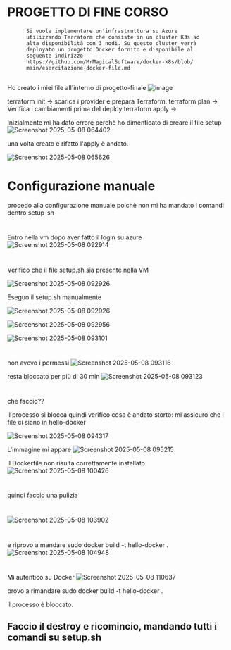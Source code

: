 #  PROGETTO DI FINE CORSO
          Si vuole implementare un'infrastruttura su Azure
          utilizzando Terraform che consiste in un cluster K3s ad
          alta disponibilità con 3 nodi. Su questo cluster verrà
          deployato un progetto Docker fornito e disponibile al
          seguente indirizzo
          https://github.com/MrMagicalSoftware/docker-k8s/blob/
          main/esercitazione-docker-file.md

##

 Ho creato i miei file all'interno di progetto-finale
![image](https://github.com/user-attachments/assets/488a81e6-8392-4830-adb8-b7f467b23d4f)


terraform init -> scarica i provider e prepara Terraform.
terraform plan -> Verifica i cambiamenti prima del deploy
terraform apply ->

Inizialmente mi ha dato errore perchè ho dimenticato di creare il file setup
![Screenshot 2025-05-08 064402](https://github.com/user-attachments/assets/4a772f77-9587-4822-822e-22deb1aad003)


una volta creato e rifatto l'apply è andato.

![Screenshot 2025-05-08 065626](https://github.com/user-attachments/assets/30602280-e383-4f05-b2f3-cb4b9c4d976b)

## 

# Configurazione manuale
procedo alla configurazione manuale poichè non mi ha mandato i comandi dentro setup-sh
#

Entro nella vm dopo aver fatto il login su azure
![Screenshot 2025-05-08 092914](https://github.com/user-attachments/assets/3bf4efa3-1f6d-44e5-a6b5-bd8c3a36f586)
#
Verifico che il file setup.sh sia presente nella VM

![Screenshot 2025-05-08 092926](https://github.com/user-attachments/assets/bbe8cde2-7f5a-4358-bbf1-83682dfa09d9)

Eseguo il setup.sh manualmente

![Screenshot 2025-05-08 092926](https://github.com/user-attachments/assets/4f9b662b-ae52-4669-8712-bba5b66569e0)



![Screenshot 2025-05-08 092956](https://github.com/user-attachments/assets/a0861ad6-0b5d-40b3-b087-d2f8ce212c16)


![Screenshot 2025-05-08 093101](https://github.com/user-attachments/assets/532548ee-919c-4971-8722-de4e9066465d)
# 
non avevo i permessi
![Screenshot 2025-05-08 093116](https://github.com/user-attachments/assets/105c0afd-260c-474b-93cd-524f6991acba)

resta bloccato per più di 30 min
![Screenshot 2025-05-08 093123](https://github.com/user-attachments/assets/726241dc-41ca-4097-ad82-222356cb9022)
#
che faccio??

il processo si blocca quindi verifico cosa è andato storto:
mi assicuro che i file ci siano in hello-docker

![Screenshot 2025-05-08 094317](https://github.com/user-attachments/assets/da8db211-b940-42d2-a99f-a713fc3d1a16)

L'immagine mi appare
![Screenshot 2025-05-08 095215](https://github.com/user-attachments/assets/04dbd469-b100-4581-ab5b-276968565e04)

Il Dockerfile non risulta correttamente installato
![Screenshot 2025-05-08 100426](https://github.com/user-attachments/assets/14784c00-ced7-436c-b570-13cfcd10d5f3)

#
quindi faccio una pulizia 

#

![Screenshot 2025-05-08 103902](https://github.com/user-attachments/assets/3743845d-5512-4d18-89a1-553aa902ba28)

#
e riprovo a mandare  sudo docker build -t hello-docker .
![Screenshot 2025-05-08 104948](https://github.com/user-attachments/assets/2a332e6a-4c96-45b0-9274-fb1e9fd13575)

#
Mi autentico su Docker 
![Screenshot 2025-05-08 110637](https://github.com/user-attachments/assets/d1ccf475-6631-4bc3-b808-cb0a74a0001c)

provo a rimandare sudo docker build -t hello-docker .

il processo è bloccato.


## Faccio il destroy e ricomincio, mandando tutti i comandi su setup.sh


